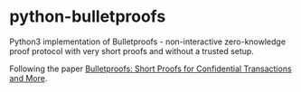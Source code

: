 # python-bulletproofs
Python3 implementation of Bulletproofs - non-interactive zero-knowledge proof protocol with very short proofs and without a trusted setup.

Following the paper [Bulletproofs: Short Proofs for Confidential Transactions and More](https://eprint.iacr.org/2017/1066.pdf).